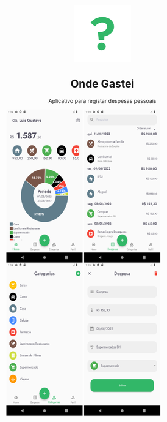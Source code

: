 <p  align="center"> <img align="center" src="/assets/images/icon.png" width="150"/></p>

<h1 align="center">Onde Gastei</h1>

<p align="center">Aplicativo para registar despesas pessoais </p>


<div class="row">
  <img align="center" src="assets/screenshots/tela_home.png" width="200" height="400" />
  <img align="center" src="assets/screenshots/tela_despesas.png" width="200" height="400" />
  <img align="center" src="assets/screenshots/tela_categorias.png" width="200" height="400" />
  <img align="center" src="assets/screenshots/tela_registrar_despesa.png" width="200" height="400" /> 
</div>
